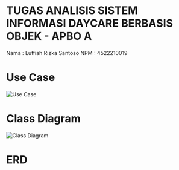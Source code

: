 # TUGAS ANALISIS SISTEM INFORMASI DAYCARE BERBASIS OBJEK - APBO A

Nama : Lutfiah Rizka Santoso
NPM  : 4522210019

# Use Case
![Use Case](https://github.com/disrizka/APBO_SistemDaycare_LutfiahRizka_4522210019/assets/122336989/8ed8007e-e3c0-411d-a0b2-c8aaade3c8f5)

# Class Diagram
![Class Diagram](https://github.com/disrizka/APBO_SistemDaycare_LutfiahRizka_4522210019/assets/122336989/79085e41-c727-4b14-9713-4c2c7ab6aae5)

# ERD

